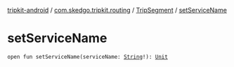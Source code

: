 [tripkit-android](../../index.md) / [com.skedgo.tripkit.routing](../index.md) / [TripSegment](index.md) / [setServiceName](./set-service-name.md)

# setServiceName

`open fun setServiceName(serviceName: `[`String`](https://kotlinlang.org/api/latest/jvm/stdlib/kotlin/-string/index.html)`!): `[`Unit`](https://kotlinlang.org/api/latest/jvm/stdlib/kotlin/-unit/index.html)